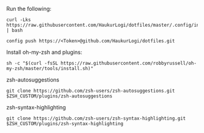 Run the following:
```
curl -Lks https://raw.githubusercontent.com/HaukurLogi/dotfiles/master/.config/install.sh | bash
```
```
config push https://<Token>@github.com/HaukurLogi/dotfiles.git
```

Install oh-my-zsh and plugins:
```
sh -c "$(curl -fsSL https://raw.githubusercontent.com/robbyrussell/oh-my-zsh/master/tools/install.sh)"
```
zsh-autosuggestions
```
git clone https://github.com/zsh-users/zsh-autosuggestions.git $ZSH_CUSTOM/plugins/zsh-autosuggestions
```
zsh-syntax-highlighting
```
git clone https://github.com/zsh-users/zsh-syntax-highlighting.git $ZSH_CUSTOM/plugins/zsh-syntax-highlighting
```
